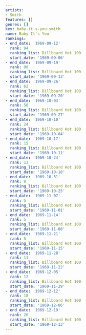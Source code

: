 ```yaml
---
artists:
- Smith
features: []
genres: []
key: baby-it-s-you-smith
name: Baby It's You
rankings:
- end_date: '1969-09-12'
  rank: 94
  ranking_list: Billboard Hot 100
  start_date: '1969-09-06'
- end_date: '1969-09-19'
  rank: 90
  ranking_list: Billboard Hot 100
  start_date: '1969-09-13'
- end_date: '1969-09-26'
  rank: 62
  ranking_list: Billboard Hot 100
  start_date: '1969-09-20'
- end_date: '1969-10-03'
  rank: 50
  ranking_list: Billboard Hot 100
  start_date: '1969-09-27'
- end_date: '1969-10-10'
  rank: 24
  ranking_list: Billboard Hot 100
  start_date: '1969-10-04'
- end_date: '1969-10-17'
  rank: 15
  ranking_list: Billboard Hot 100
  start_date: '1969-10-11'
- end_date: '1969-10-24'
  rank: 13
  ranking_list: Billboard Hot 100
  start_date: '1969-10-18'
- end_date: '1969-10-31'
  rank: 8
  ranking_list: Billboard Hot 100
  start_date: '1969-10-25'
- end_date: '1969-11-07'
  rank: 5
  ranking_list: Billboard Hot 100
  start_date: '1969-11-01'
- end_date: '1969-11-14'
  rank: 5
  ranking_list: Billboard Hot 100
  start_date: '1969-11-08'
- end_date: '1969-11-21'
  rank: 5
  ranking_list: Billboard Hot 100
  start_date: '1969-11-15'
- end_date: '1969-11-28'
  rank: 11
  ranking_list: Billboard Hot 100
  start_date: '1969-11-22'
- end_date: '1969-12-05'
  rank: 12
  ranking_list: Billboard Hot 100
  start_date: '1969-11-29'
- end_date: '1969-12-12'
  rank: 18
  ranking_list: Billboard Hot 100
  start_date: '1969-12-06'
- end_date: '1969-12-19'
  rank: 26
  ranking_list: Billboard Hot 100
  start_date: '1969-12-13'
---
```


